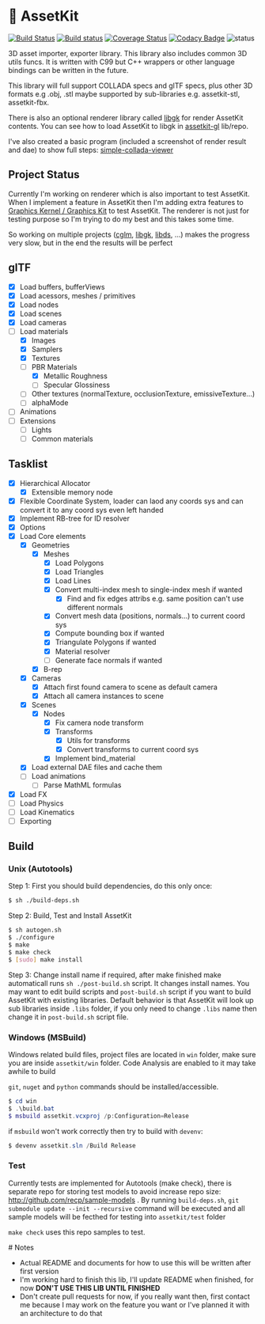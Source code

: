# 🎨 AssetKit
[![Build Status](https://travis-ci.org/recp/assetkit.svg?branch=master)](https://travis-ci.org/recp/assetkit)
[![Build status](https://ci.appveyor.com/api/projects/status/e52s0fr8mnbmsqy4?svg=true)](https://ci.appveyor.com/project/recp/assetkit)
[![Coverage Status](https://coveralls.io/repos/github/recp/assetkit/badge.svg?branch=master)](https://coveralls.io/github/recp/assetkit?branch=master)
[![Codacy Badge](https://api.codacy.com/project/badge/Grade/6edde2ba446148759437eb0148c799b6)](https://www.codacy.com/app/recp/assetkit?utm_source=github.com&amp;utm_medium=referral&amp;utm_content=recp/assetkit&amp;utm_campaign=Badge_Grade)
![status](https://img.shields.io/badge/glTF-2%2E0-green.svg?style=flat)

3D asset importer, exporter library. This library also includes common 3D utils funcs. It is written with C99 but C++ wrappers or other language bindings can be written in the future.

This library will full support COLLADA specs and glTF specs, plus other 3D formats e.g .obj, .stl maybe supported by sub-libraries e.g. assetkit-stl, assetkit-fbx.

There is also an optional renderer library called [libgk](https://github.com/recp/libgk) for render AssetKit contents. You can see how to load AssetKit to libgk in [assetkit-gl](https://github.com/recp/assetkit-gl) lib/repo.

I've also created a basic program (included a screenshot of render result and dae) to show full steps: [simple-collada-viewer](http://github.com/recp/simple-collada-viewer)

## Project Status
Currently I'm working on renderer which is also important to test AssetKit. When I implement a feature in AssetKit then I'm adding extra features to [Graphics Kernel / Graphics Kit](https://github.com/recp/libgk) to test AssetKit. The renderer is not just for testing purpose so I'm trying to do my best and this takes some time.

So working on multiple projects ([cglm](https://github.com/recp/cglm), [libgk](https://github.com/recp/libgk), [libds](https://github.com/recp/libds), ...) makes the progress very slow, but in the end the results will be perfect

## glTF
- [x] Load buffers, bufferViews
- [x] Load acessors, meshes / primitives
- [x] Load nodes
- [x] Load scenes
- [x] Load cameras
- [ ] Load materials
  - [x] Images
  - [x] Samplers
  - [x] Textures
  - [ ] PBR Materials
      - [x] Metallic Roughness
      - [ ] Specular Glossiness
  - [ ] Other textures (normalTexture, occlusionTexture, emissiveTexture...)
  - [ ] alphaMode
- [ ] Animations
- [ ] Extensions
  - [ ] Lights
  - [ ] Common materials

## Tasklist

- [x] Hierarchical Allocator
  - [x] Extensible memory node
- [x] Flexible Coordinate System, loader can laod any coords sys and can convert it to any coord sys even left handed
- [x] Implement RB-tree for ID resolver
- [x] Options
- [x] Load Core elements
  - [x] Geometries
    - [x] Meshes
      - [x] Load Polygons
      - [x] Load Triangles
      - [x] Load Lines
      - [x] Convert multi-index mesh to single-index mesh if wanted
         - [x] Find and fix edges attribs e.g. same position can't use different normals
      - [x] Convert mesh data (positions, normals...) to current coord sys
      - [x] Compute bounding box if wanted
      - [x] Triangulate Polygons if wanted
      - [x] Material resolver
      - [ ] Generate face normals if wanted
    - [x] B-rep
  - [x] Cameras
    - [x] Attach first found camera to scene as default camera
    - [x] Attach all camera instances to scene
  - [x] Scenes
     - [x] Nodes
       - [x] Fix camera node transform
       - [x] Transforms
         - [x] Utils for transforms
         - [x] Convert transforms to current coord sys
       - [x] Implement bind_material
  - [x] Load external DAE files and cache them
  - [ ] Load animations
    - [ ] Parse MathML formulas
- [x] Load FX
- [ ] Load Physics
- [ ] Load Kinematics
- [ ] Exporting

## Build

### Unix (Autotools)
Step 1: First you should build dependencies, do this only once:
```bash
$ sh ./build-deps.sh
```

Step 2: Build, Test and Install AssetKit
```bash
$ sh autogen.sh
$ ./configure
$ make
$ make check
$ [sudo] make install
```

Step 3: Change install name if required, after make finished make automaticall runs `sh ./post-build.sh` script. It changes install names. You may want to edit build scripts and `post-build.sh` script if you want to build AssetKit with existing libraries. Default behavior is that AssetKit will look up sub libraries inside `.libs` folder, if you only need to change `.libs` name then change it in `post-build.sh` script file.

### Windows (MSBuild)
Windows related build files, project files are located in `win` folder, make sure you are inside `assetkit/win` folder. Code Analysis are enabled to it may take awhile to build

`git`, `nuget` and `python` commands should be installed/accessible.

```Powershell
$ cd win
$ .\build.bat
$ msbuild assetkit.vcxproj /p:Configuration=Release
```
if `msbuild` won't work correctly then try to build with `devenv`:
```Powershell
$ devenv assetkit.sln /Build Release
```

### Test
Currently tests are implemented for Autotools (make check), there is separate repo for storing test models to avoid increase repo size: http://github.com/recp/sample-models . By running `build-deps.sh`, `git submodule update --init --recursive` command will be executed and all sample models will be fecthed for testing into `assetkit/test` folder

`make check` uses this repo samples to test.

# Notes
- Actual README and documents for how to use this will be written after first version
- I'm working hard to finish this lib, I'll update README when finished, for now <b>DON'T USE THIS LIB UNTIL FINISHED</b>
- Don't create pull requests for now, if you really want then, first contact me because I may work on the feature you want or I've planned it with an architecture to do that

